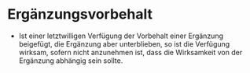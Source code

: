 # Ergänzungsvorbehalt

- Ist einer letztwilligen Verfügung der Vorbehalt einer Ergänzung beigefügt, die Ergänzung aber unterblieben, so ist die Verfügung wirksam, sofern nicht anzunehmen ist, dass die Wirksamkeit von der Ergänzung abhängig sein sollte.

